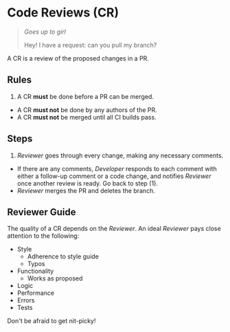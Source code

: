 # Code Reviews (CR)

> *Goes up to girl*
>
> Hey! I have a request: can you pull my branch?

A CR is a review of the proposed changes in a PR.

## Rules

1. A CR **must** be done before a PR can be merged.
* A CR **must not** be done by any authors of the PR.
* A CR **must not** be merged until all CI builds pass.


## Steps

1. *Reviewer* goes through every change, making any necessary comments.
* If there are any comments, *Developer* responds to each comment with either a follow-up comment or a code change, and notifies *Reviewer* once another review is ready. Go back to step (1).
* *Reviewer* merges the PR and deletes the branch.


## Reviewer Guide

The quality of a CR depends on the *Reviewer*. An ideal *Reviewer* pays close attention to the following:

* Style
  - Adherence to style guide
  - Typos
* Functionality
  - Works as proposed
* Logic
* Performance
* Errors
* Tests

Don't be afraid to get nit-picky!